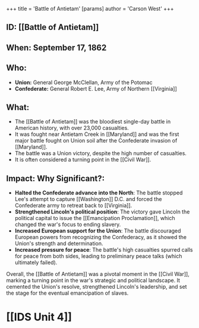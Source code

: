 +++
 title = 'Battle of Antietam'
[params]
	author = 'Carson West'
+++
## ID: [[Battle of Antietam]] 
## When: September 17, 1862

## Who: 
* **Union:** General George McClellan,  Army of the Potomac
* **Confederate:** General Robert E. Lee, Army of Northern [[Virginia]]

## What: 
* The [[Battle of Antietam]] was the bloodiest single-day battle in American history, with over 23,000 casualties. 
* It was fought near Antietam Creek in [[Maryland]] and was the first major battle fought on Union soil after the Confederate invasion of [[Maryland]].
* The battle was a Union victory, despite the high number of casualties.
* It is often considered a turning point in the [[Civil War]].

## Impact: Why Significant?:
* **Halted the Confederate advance into the North**: The battle stopped Lee's attempt to capture [[Washington]] D.C. and forced the Confederate army to retreat back to [[Virginia]].
* **Strengthened Lincoln's political position**: The victory gave Lincoln the political capital to issue the [[Emancipation Proclamation]], which changed the war's focus to ending slavery.
* **Increased European support for the Union**: The battle discouraged European powers from recognizing the Confederacy, as it showed the Union's strength and determination.
* **Increased pressure for peace**: The battle's high casualties spurred calls for peace from both sides, leading to preliminary peace talks (which ultimately failed).

Overall, the [[Battle of Antietam]] was a pivotal moment in the [[Civil War]], marking a turning point in the war's strategic and political landscape. It cemented the Union's resolve, strengthened Lincoln's leadership, and set the stage for the eventual emancipation of slaves. 

# [[IDS Unit 4]]